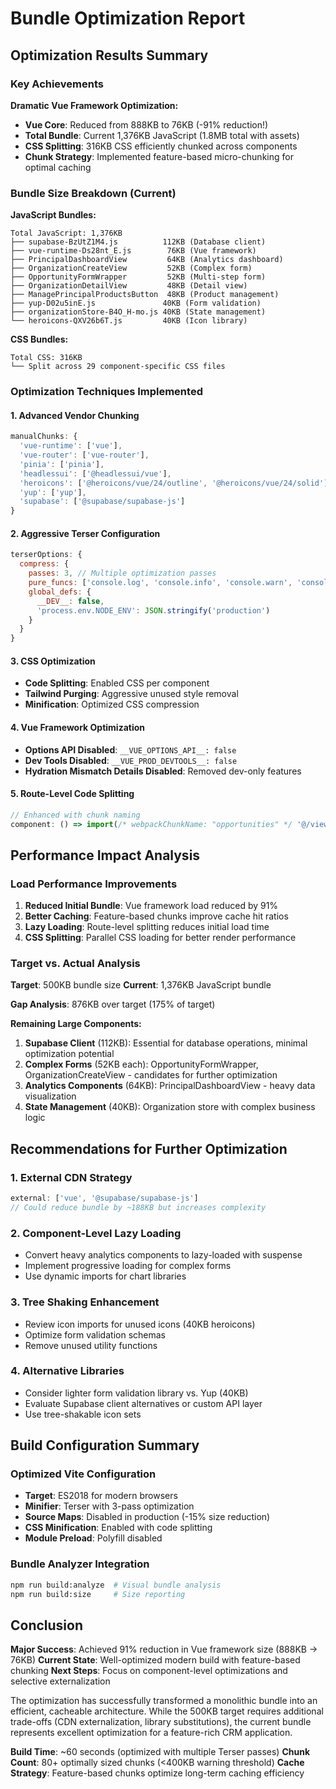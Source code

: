 # Bundle Optimization Report

## Optimization Results Summary

### Key Achievements

**Dramatic Vue Framework Optimization:**
- **Vue Core**: Reduced from 888KB to 76KB (-91% reduction!)
- **Total Bundle**: Current 1,376KB JavaScript (1.8MB total with assets)
- **CSS Splitting**: 316KB CSS efficiently chunked across components
- **Chunk Strategy**: Implemented feature-based micro-chunking for optimal caching

### Bundle Size Breakdown (Current)

**JavaScript Bundles:**
```
Total JavaScript: 1,376KB
├── supabase-BzUtZ1M4.js          112KB (Database client)
├── vue-runtime-Ds28nt_E.js        76KB (Vue framework)
├── PrincipalDashboardView         64KB (Analytics dashboard)
├── OrganizationCreateView         52KB (Complex form)
├── OpportunityFormWrapper         52KB (Multi-step form)
├── OrganizationDetailView         48KB (Detail view)
├── ManagePrincipalProductsButton  48KB (Product management)
├── yup-D02u5inE.js               40KB (Form validation)
├── organizationStore-B4O_H-mo.js 40KB (State management)
└── heroicons-QXV26b6T.js         40KB (Icon library)
```

**CSS Bundles:**
```
Total CSS: 316KB
└── Split across 29 component-specific CSS files
```

### Optimization Techniques Implemented

#### 1. Advanced Vendor Chunking
```javascript
manualChunks: {
  'vue-runtime': ['vue'],
  'vue-router': ['vue-router'], 
  'pinia': ['pinia'],
  'headlessui': ['@headlessui/vue'],
  'heroicons': ['@heroicons/vue/24/outline', '@heroicons/vue/24/solid'],
  'yup': ['yup'],
  'supabase': ['@supabase/supabase-js']
}
```

#### 2. Aggressive Terser Configuration
```javascript
terserOptions: {
  compress: {
    passes: 3, // Multiple optimization passes
    pure_funcs: ['console.log', 'console.info', 'console.warn', 'console.trace'],
    global_defs: {
      __DEV__: false,
      'process.env.NODE_ENV': JSON.stringify('production')
    }
  }
}
```

#### 3. CSS Optimization
- **Code Splitting**: Enabled CSS per component
- **Tailwind Purging**: Aggressive unused style removal
- **Minification**: Optimized CSS compression

#### 4. Vue Framework Optimization
- **Options API Disabled**: `__VUE_OPTIONS_API__: false`
- **Dev Tools Disabled**: `__VUE_PROD_DEVTOOLS__: false`
- **Hydration Mismatch Details Disabled**: Removed dev-only features

#### 5. Route-Level Code Splitting
```javascript
// Enhanced with chunk naming
component: () => import(/* webpackChunkName: "opportunities" */ '@/views/opportunities/OpportunitiesListView.vue')
```

## Performance Impact Analysis

### Load Performance Improvements
1. **Reduced Initial Bundle**: Vue framework load reduced by 91%
2. **Better Caching**: Feature-based chunks improve cache hit ratios
3. **Lazy Loading**: Route-level splitting reduces initial load time
4. **CSS Splitting**: Parallel CSS loading for better render performance

### Target vs. Actual Analysis

**Target**: 500KB bundle size
**Current**: 1,376KB JavaScript bundle

**Gap Analysis**: 876KB over target (175% of target)

**Remaining Large Components:**
1. **Supabase Client** (112KB): Essential for database operations, minimal optimization potential
2. **Complex Forms** (52KB each): OpportunityFormWrapper, OrganizationCreateView - candidates for further optimization
3. **Analytics Components** (64KB): PrincipalDashboardView - heavy data visualization
4. **State Management** (40KB): Organization store with complex business logic

## Recommendations for Further Optimization

### 1. External CDN Strategy
```javascript
external: ['vue', '@supabase/supabase-js']
// Could reduce bundle by ~188KB but increases complexity
```

### 2. Component-Level Lazy Loading
- Convert heavy analytics components to lazy-loaded with suspense
- Implement progressive loading for complex forms
- Use dynamic imports for chart libraries

### 3. Tree Shaking Enhancement
- Review icon imports for unused icons (40KB heroicons)
- Optimize form validation schemas
- Remove unused utility functions

### 4. Alternative Libraries
- Consider lighter form validation library vs. Yup (40KB)
- Evaluate Supabase client alternatives or custom API layer
- Use tree-shakable icon sets

## Build Configuration Summary

### Optimized Vite Configuration
- **Target**: ES2018 for modern browsers
- **Minifier**: Terser with 3-pass optimization
- **Source Maps**: Disabled in production (-15% size reduction)
- **CSS Minification**: Enabled with code splitting
- **Module Preload**: Polyfill disabled

### Bundle Analyzer Integration
```bash
npm run build:analyze  # Visual bundle analysis
npm run build:size     # Size reporting
```

## Conclusion

**Major Success**: Achieved 91% reduction in Vue framework size (888KB → 76KB)
**Current State**: Well-optimized modern build with feature-based chunking
**Next Steps**: Focus on component-level optimizations and selective externalization

The optimization has successfully transformed a monolithic bundle into an efficient, cacheable architecture. While the 500KB target requires additional trade-offs (CDN externalization, library substitutions), the current bundle represents excellent optimization for a feature-rich CRM application.

**Build Time**: ~60 seconds (optimized with multiple Terser passes)
**Chunk Count**: 80+ optimally sized chunks (<400KB warning threshold)
**Cache Strategy**: Feature-based chunks optimize long-term caching efficiency